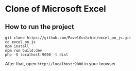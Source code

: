 # Clone of Microsoft Excel

## How to run the project
```shell
git clone https://github.com/PavelGushchin/excel_on_js.git
cd excel_on_js
npm install
npm run build:dev
php -S localhost:9000 -t dist
```
After that, open `http://localhost:9000` in your browser.
